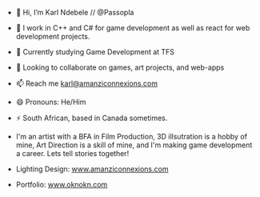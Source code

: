 - 👋 Hi, I’m Karl Ndebele // @Passopla
- 👀 I work in C++ and C# for game development as well as react for web development projects.
- 🌱 Currently studying Game Development at TFS
- 💞️ Looking to collaborate on games, art projects, and web-apps
- 📫 Reach me karl@amanziconnexions.com
- 😄 Pronouns: He/Him
- ⚡ South African, based in Canada sometimes.

- I'm an artist with a BFA in Film Production, 3D illsutration is a hobby of mine, Art Direction is a skill of mine, and I'm making game development a career.
  Lets tell stories together!

- Lighting Design: www.amanziconnexions.com
- Portfolio: www.oknokn.com

<!---
Passopla/Passopla
--->
